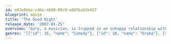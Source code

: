```yaml
---
id: e87e0bbe-c46e-4889-99c9-e6076a51b427
blueprint: movie
title: 'The Good Night'
release_date: '2007-01-25'
overview: "Gary, a musician, is trapped in an unhappy relationship with his live-in lover, Dora. He becomes enthralled with a beautiful seductress who enters his dreams, and tries to control his dream-state so he can spend more and more time with her. When Gary sees his mystery woman's face on a bus billboard, he discovers she is real, and fate brings him an opportunity to meet her."
genres: '[{"id": 35, "name": "Comedy"}, {"id": 18, "name": "Drama"}, {"id": 10749, "name": "Romance"}, {"id": 14, "name": "Fantasy"}, {"id": 10402, "name": "Music"}]'
---
```

